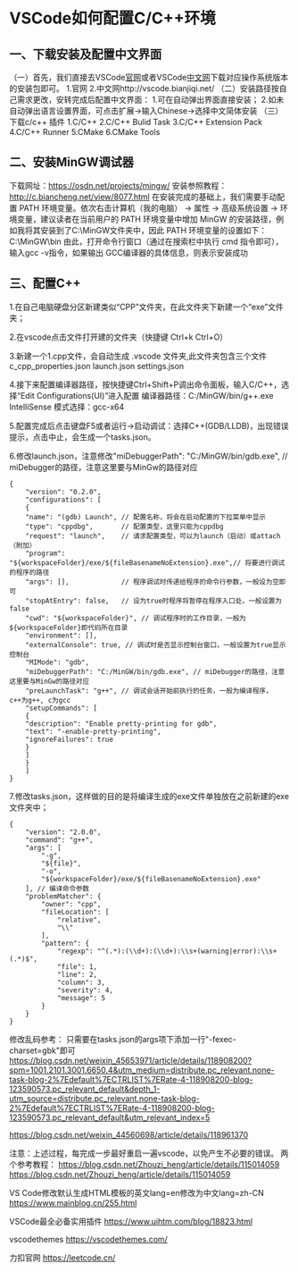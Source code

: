 # VSCode如何配置C/C++环境

## 一、下载安装及配置中文界面

（一）首先，我们直接去VSCode[官网](https://code.visualstudio.com/)或者VSCode[中文网](http://vscode.bianjiqi.net/)下载对应操作系统版本的安装包即可。
1.官网
2.中文网http://vscode.bianjiqi.net/
（二）安装路径按自己需求更改，安转完成后配置中文界面：
1.可在自动弹出界面直接安装；
2.如未自动弹出语言设置界面，可点击扩展→输入Chinese→选择中文简体安装
（三）下载c/c++ 插件
1.C/C++
2.C/C++ Bulid Task
3.C/C++ Extension Pack
4.C/C++ Runner
5.CMake
6.CMake Tools

## 二、安装MinGW调试器

下载网址：https://osdn.net/projects/mingw/
安装参照教程：http://c.biancheng.net/view/8077.html
在安装完成的基础上，我们需要手动配置 PATH 环境变量。依次右击计算机（我的电脑） -> 属性 -> 高级系统设置 -> 环境变量，建议读者在当前用户的 PATH 环境变量中增加 MinGW 的安装路径，例如我将其安装到了C:\MinGW文件夹中，因此 PATH 环境变量的设置如下：
C:\MinGW\bin
由此，打开命令行窗口（通过在搜索栏中执行 cmd 指令即可），输入gcc -v指令，如果输出 GCC编译器的具体信息，则表示安装成功

## 三、配置C++

1.在自己电脑硬盘分区新建类似“CPP”文件夹，在此文件夹下新建一个“exe”文件夹；

2.在vscode点击文件打开建的文件夹（快捷键 Ctrl+k Ctrl+O）

3.新建一个1.cpp文件，会自动生成 .vscode 文件夹,此文件夹包含三个文件
c_cpp_properties.json
launch.json
settings.json

4.接下来配置编译器路径，按快捷键Ctrl+Shift+P调出命令面板，输入C/C++，选择“Edit Configurations(UI)”进入配置
编译器路径：C:/MinGW/bin/g++.exe
IntelliSense 模式选择：gcc-x64

5.配置完成后点击键盘F5或者运行→启动调试：选择C++(GDB/LLDB)，出现错误提示，点击中止，会生成一个tasks.json。

6.修改launch.json，注意修改"miDebuggerPath": "C:/MinGW/bin/gdb.exe", // miDebugger的路径，注意这里要与MinGw的路径对应

```
{
    "version": "0.2.0",
    "configurations": [
    {
    "name": "(gdb) Launch", // 配置名称，将会在启动配置的下拉菜单中显示
    "type": "cppdbg",       // 配置类型，这里只能为cppdbg
    "request": "launch",    // 请求配置类型，可以为launch（启动）或attach（附加）
    "program": "${workspaceFolder}/exe/${fileBasenameNoExtension}.exe",// 将要进行调试的程序的路径
    "args": [],             // 程序调试时传递给程序的命令行参数，一般设为空即可
    "stopAtEntry": false,   // 设为true时程序将暂停在程序入口处，一般设置为false
    "cwd": "${workspaceFolder}", // 调试程序时的工作目录，一般为${workspaceFolder}即代码所在目录
    "environment": [],
    "externalConsole": true, // 调试时是否显示控制台窗口，一般设置为true显示控制台
    "MIMode": "gdb",
    "miDebuggerPath": "C:/MinGW/bin/gdb.exe", // miDebugger的路径，注意这里要与MinGw的路径对应
    "preLaunchTask": "g++", // 调试会话开始前执行的任务，一般为编译程序，c++为g++, c为gcc
    "setupCommands": [
    {
    "description": "Enable pretty-printing for gdb",
    "text": "-enable-pretty-printing",
    "ignoreFailures": true
    }
    ]
    }
    ]
}
```

7.修改tasks.json，这样做的目的是将编译生成的exe文件单独放在之前新建的exe文件夹中；

```
{
    "version": "2.0.0",
    "command": "g++",
    "args": [
        "-g",
        "${file}",
        "-o",
        "${workspaceFolder}/exe/${fileBasenameNoExtension}.exe"
    ], // 编译命令参数
    "problemMatcher": {
        "owner": "cpp",
        "fileLocation": [
            "relative",
            "\\"
        ],
        "pattern": {
            "regexp": "^(.*):(\\d+):(\\d+):\\s+(warning|error):\\s+(.*)$",
            "file": 1,
            "line": 2,
            "column": 3,
            "severity": 4,
            "message": 5
        }
    }
}
```

修改乱码参考：
只需要在tasks.json的args项下添加一行"-fexec-charset=gbk"即可
https://blog.csdn.net/weixin_45653971/article/details/118908200?spm=1001.2101.3001.6650.4&utm_medium=distribute.pc_relevant.none-task-blog-2%7Edefault%7ECTRLIST%7ERate-4-118908200-blog-123590573.pc_relevant_default&depth_1-utm_source=distribute.pc_relevant.none-task-blog-2%7Edefault%7ECTRLIST%7ERate-4-118908200-blog-123590573.pc_relevant_default&utm_relevant_index=5

https://blog.csdn.net/weixin_44560698/article/details/118961370

注意：上述过程，每完成一步最好重启一遍vscode，以免产生不必要的错误。
两个参考教程：
https://blog.csdn.net/Zhouzi_heng/article/details/115014059
https://blog.csdn.net/Zhouzi_heng/article/details/115014059

VS Code修改默认生成HTML模板的英文lang=en修改为中文lang=zh-CN
https://www.mainblog.cn/255.html

VSCode最全必备实用插件
https://www.uihtm.com/blog/18823.html

vscodethemes
https://vscodethemes.com/

力扣官网
https://leetcode.cn/
